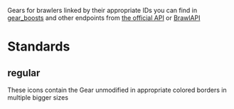 Gears for brawlers linked by their appropriate IDs you can find in [gear_boosts](https://api.brawlify.com/game/csv_logic/gear_boosts) and other endpoints from [the official API](https://developer.brawlstars.com/) or [BrawlAPI](https://brawlapi.com/)

# Standards

## regular

These icons contain the Gear unmodified in appropriate colored borders in multiple bigger sizes
